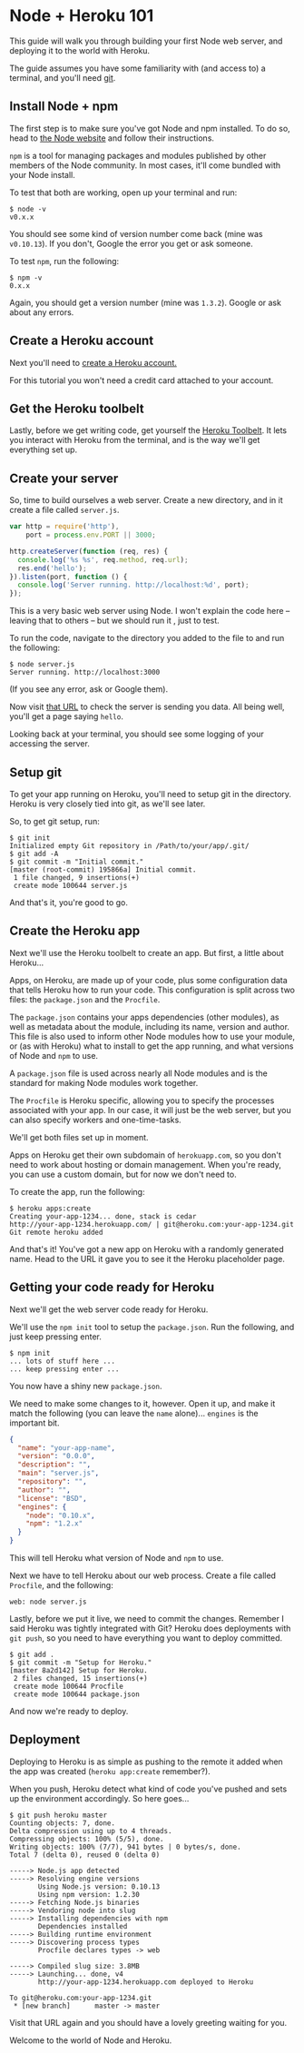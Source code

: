 # Node + Heroku 101

This guide will walk you through building your first Node web server, and deploying it to the world with Heroku.

The guide assumes you have some familiarity with (and access to) a terminal, and you'll need [git](http://git-scm.com/).

## Install Node + npm

The first step is to make sure you've got Node and npm installed. To do so, head to [the Node website](http://nodejs.org/) and follow their instructions.

`npm` is a tool for managing packages and modules published by other members of the Node community. In most cases, it'll come bundled with your Node install.

To test that both are working, open up your terminal and run:

```shell
$ node -v
v0.x.x
```

You should see some kind of version number come back (mine was `v0.10.13`). If you don't, Google the error you get or ask someone.

To test `npm`, run the following:

```shell
$ npm -v
0.x.x
```

Again, you should get a version number (mine was `1.3.2`). Google or ask about any errors.

## Create a Heroku account

Next you'll need to [create a Heroku account.](http://id.heroku.com/signup)

For this tutorial you won't need a credit card attached to your account.

## Get the Heroku toolbelt

Lastly, before we get writing code, get yourself the [Heroku Toolbelt](https://toolbelt.heroku.com/). It lets you interact with Heroku from the terminal, and is the way we'll get everything set up.

## Create your server

So, time to build ourselves a web server. Create a new directory, and in it create a file called `server.js`.

```javascript
var http = require('http'),
    port = process.env.PORT || 3000;

http.createServer(function (req, res) {
  console.log('%s %s', req.method, req.url);
  res.end('hello');
}).listen(port, function () {
  console.log('Server running. http://localhost:%d', port);
});
```

This is a very basic web server using Node. I won't explain the code here – leaving that to others – but we should run it , just to test.

To run the code, navigate to the directory you added to the file to and run the following:

```shell
$ node server.js
Server running. http://localhost:3000
```

(If you see any error, ask or Google them).

Now visit [that URL](http://localhost:3000) to check the server is sending you data. All being well, you'll get a page saying `hello`.

Looking back at your terminal, you should see some logging of your accessing the server.

## Setup git

To get your app running on Heroku, you'll need to setup git in the directory. Heroku is very closely tied into git, as we'll see later.

So, to get git setup, run:

```shell
$ git init
Initialized empty Git repository in /Path/to/your/app/.git/
$ git add -A
$ git commit -m "Initial commit."
[master (root-commit) 195866a] Initial commit.
 1 file changed, 9 insertions(+)
 create mode 100644 server.js
```

And that's it, you're good to go.

## Create the Heroku app

Next we'll use the Heroku toolbelt to create an app. But first, a little about Heroku...

Apps, on Heroku, are made up of your code, plus some configuration data that tells Heroku how to run your code. This configuration is split across two files: the `package.json` and the `Procfile`.

The `package.json` contains your apps dependencies (other modules), as well as metadata about the module, including its name, version and author. This file is also used to inform other Node modules how to use your module, or (as with Heroku) what to install to get the app running, and what versions of Node and `npm` to use.

A `package.json` file is used across nearly all Node modules and is the standard for making Node modules work together.

The `Procfile` is Heroku specific, allowing you to specify the processes associated with your app. In our case, it will just be the web server, but you can also specify workers and one-time-tasks.

We'll get both files set up in moment.

Apps on Heroku get their own subdomain of `herokuapp.com`, so you don't need to work about hosting or domain management. When you're ready, you can use a custom domain, but for now we don't need to.

To create the app, run the following:

```shell
$ heroku apps:create
Creating your-app-1234... done, stack is cedar
http://your-app-1234.herokuapp.com/ | git@heroku.com:your-app-1234.git
Git remote heroku added
```

And that's it! You've got a new app on Heroku with a randomly generated name. Head to the URL it gave you to see it the Heroku placeholder page.

## Getting your code ready for Heroku

Next we'll get the web server code ready for Heroku.

We'll use the `npm init` tool to setup the `package.json`. Run the following, and just keep pressing enter.

```shell
$ npm init
... lots of stuff here ...
... keep pressing enter ...
```

You now have a shiny new `package.json`.

We need to make some changes to it, however. Open it up, and make it match the following (you can leave the `name` alone)... `engines` is the important bit.

```json
{
  "name": "your-app-name",
  "version": "0.0.0",
  "description": "",
  "main": "server.js",
  "repository": "",
  "author": "",
  "license": "BSD",
  "engines": {
    "node": "0.10.x",
    "npm": "1.2.x"
  }
}
```

This will tell Heroku what version of Node and `npm` to use.

Next we have to tell Heroku about our web process. Create a file called `Procfile`, and the following:

```
web: node server.js
```

Lastly, before we put it live, we need to commit the changes. Remember I said Heroku was tightly integrated with Git? Heroku does deployments with `git push`, so you need to have everything you want to deploy committed.

```shell
$ git add .
$ git commit -m "Setup for Heroku."
[master 8a2d142] Setup for Heroku.
 2 files changed, 15 insertions(+)
 create mode 100644 Procfile
 create mode 100644 package.json
```

And now we're ready to deploy.

## Deployment

Deploying to Heroku is as simple as pushing to the remote it added when the app was created (`heroku app:create` remember?).

When you push, Heroku detect what kind of code you've pushed and sets up the environment accordingly. So here goes...

```shell
$ git push heroku master
Counting objects: 7, done.
Delta compression using up to 4 threads.
Compressing objects: 100% (5/5), done.
Writing objects: 100% (7/7), 941 bytes | 0 bytes/s, done.
Total 7 (delta 0), reused 0 (delta 0)

-----> Node.js app detected
-----> Resolving engine versions
       Using Node.js version: 0.10.13
       Using npm version: 1.2.30
-----> Fetching Node.js binaries
-----> Vendoring node into slug
-----> Installing dependencies with npm
       Dependencies installed
-----> Building runtime environment
-----> Discovering process types
       Procfile declares types -> web

-----> Compiled slug size: 3.8MB
-----> Launching... done, v4
       http://your-app-1234.herokuapp.com deployed to Heroku

To git@heroku.com:your-app-1234.git
 * [new branch]      master -> master
```

Visit that URL again and you should have a lovely greeting waiting for you.

Welcome to the world of Node and Heroku.